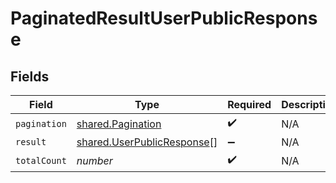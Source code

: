 # PaginatedResultUserPublicResponse


## Fields

| Field                                                                    | Type                                                                     | Required                                                                 | Description                                                              |
| ------------------------------------------------------------------------ | ------------------------------------------------------------------------ | ------------------------------------------------------------------------ | ------------------------------------------------------------------------ |
| `pagination`                                                             | [shared.Pagination](../../models/shared/pagination.md)                   | :heavy_check_mark:                                                       | N/A                                                                      |
| `result`                                                                 | [shared.UserPublicResponse](../../models/shared/userpublicresponse.md)[] | :heavy_minus_sign:                                                       | N/A                                                                      |
| `totalCount`                                                             | *number*                                                                 | :heavy_check_mark:                                                       | N/A                                                                      |